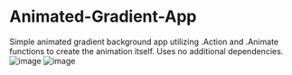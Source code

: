 # Animated-Gradient-App
Simple animated gradient background app utilizing .Action and .Animate functions to create the animation itself.
Uses no additional dependencies.
![image](https://user-images.githubusercontent.com/78628611/171503855-4dfa3c20-e70d-447a-a698-860abb6b8296.png)
![image](https://user-images.githubusercontent.com/78628611/171503884-e3ff6f07-ec09-4ee1-97c1-711d3652c5a8.png)
